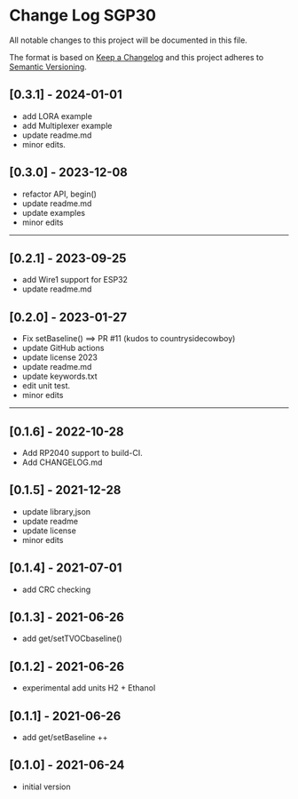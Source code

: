 # Change Log SGP30

All notable changes to this project will be documented in this file.

The format is based on [Keep a Changelog](http://keepachangelog.com/)
and this project adheres to [Semantic Versioning](http://semver.org/).


## [0.3.1] - 2024-01-01
- add LORA example
- add Multiplexer example
- update readme.md
- minor edits.

## [0.3.0] - 2023-12-08
- refactor API, begin()
- update readme.md
- update examples
- minor edits

----

## [0.2.1] - 2023-09-25
- add Wire1 support for ESP32
- update readme.md

## [0.2.0] - 2023-01-27
- Fix setBaseline() ==> PR #11 (kudos to countrysidecowboy)
- update GitHub actions
- update license 2023
- update readme.md
- update keywords.txt
- edit unit test.
- minor edits

----

## [0.1.6] - 2022-10-28
- Add RP2040 support to build-CI.
- Add CHANGELOG.md

## [0.1.5] - 2021-12-28
- update library,json
- update readme
- update license
- minor edits

## [0.1.4] - 2021-07-01
- add CRC checking

## [0.1.3] - 2021-06-26
- add get/setTVOCbaseline()

## [0.1.2] - 2021-06-26
- experimental add units  H2 + Ethanol

## [0.1.1] - 2021-06-26
- add get/setBaseline ++

## [0.1.0] - 2021-06-24
- initial version

